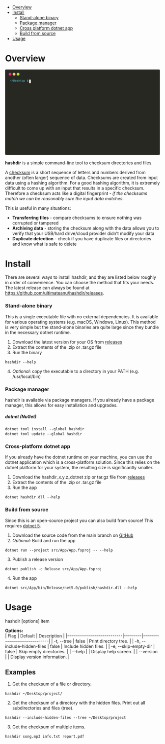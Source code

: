 - [Overview](#overview)
- [Install](#install)
    * [Stand-alone binary](#stand-alone-binary)
    * [Package manager](#package-manager)
    * [Cross platform dotnet app](#cross-platform-dotnet-app)
    * [Build from source](#build-from-source)
- [Usage](#usage)


# Overview

![sample terminal usage](assets/img/hashdir_demo.svg)

**hashdir** is a simple command-line tool to checksum directories and files.

A [checksum](https://en.wikipedia.org/wiki/Checksum) is a short sequence of letters and numbers derived from another (often larger) sequence of data. Checksums are created from input data using a hashing algorithm. For a good hashing algorithm, it is extremely difficult to come up with an input that results in a specific checksum. Therefore a checksum acts like a digital fingerprint - _if the checksums match we can be reasonably sure the input data matches_.

This is useful in many situations:
- **Transferring files** - compare checksums to ensure nothing was corrupted or tampered
- **Archiving data** - storing the checksum along with the data allows you to verify that your USB/hard drive/cloud provider didn’t modify your data
- **Duplicate detection** - check if you have duplicate files or directories and know what is safe to delete


# Install
There are several ways to install hashdir, and they are listed below roughly in order of convenience. You can choose the method that fits your needs. The latest release can always be found at <https://github.com/ultimateanu/hashdir/releases>.

### Stand-alone binary
This is a single executable file with no external dependencies. It is available for various operating systems (e.g. macOS, Windows, Linux). This method is very simple but the stand-alone binaries are quite large since they bundle in the necessary dotnet runtime.
1. Download the latest version for your OS from [releases](https://github.com/ultimateanu/hashdir/releases)
2. Extract the contents of the .zip or .tar.gz file
3. Run the binary
```
hashdir --help
```
4. _Optional_: copy the executable to a directory in your PATH (e.g. /usr/local/bin)

### Package manager
hashdir is available via package managers. If you already have a package manager, this allows for easy installation and upgrades.
##### dotnet (NuGet)
```
dotnet tool install --global hashdir
dotnet tool update --global hashdir
```

### Cross-platform dotnet app
If you already have the dotnet runtime on your machine, you can use the dotnet application which is a cross-platform solution. Since this relies on the dotnet platform for your system, the resulting size is significantly smaller.
1. Download the hashdir_x.y.z_dotnet zip or tar.gz file from [releases](https://github.com/ultimateanu/hashdir/releases)
2. Extract the contents of the .zip or .tar.gz file
3. Run the app  
```
dotnet hashdir.dll --help
```

### Build from source
Since this is an open-source project you can also build from source! This requires [dotnet 5](https://dotnet.microsoft.com).
1. Download the source code from the main branch on [GitHub](https://github.com/ultimateanu/hashdir/tree/main)
2. _Optional_: Build and run the app
```
dotnet run --project src/App/App.fsproj -- --help    
```
3. Publish a release version
```
dotnet publish -c Release src/App/App.fsproj 
```
4. Run the app
```
dotnet src/App/bin/Release/net5.0/publish/hashdir.dll --help
```


# Usage

hashdir [options] item

**Options:**  
| Flag                       | Default | Description                  |
|----------------------------|---------|------------------------------|
| -t, --tree                 | false   | Print directory tree.        |
| -h, --include-hidden-files | false   | Include hidden files.        |
| -e, --skip-empty-dir       | false   | Skip empty directories.      |
| --help                     |         | Display help screen.         |
| --version                  |         | Display version information. |

## Examples
1. Get the checksum of a file or directory.
```
hashdir ~/Desktop/project/
```
2. Get the checksum of a directory with the hidden files. Print out all subdirectories and files (tree).
```
hashdir --include-hidden-files --tree ~/Desktop/project 
```
3. Get the checksum of multiple items.
```
hashdir song.mp3 info.txt report.pdf
```
